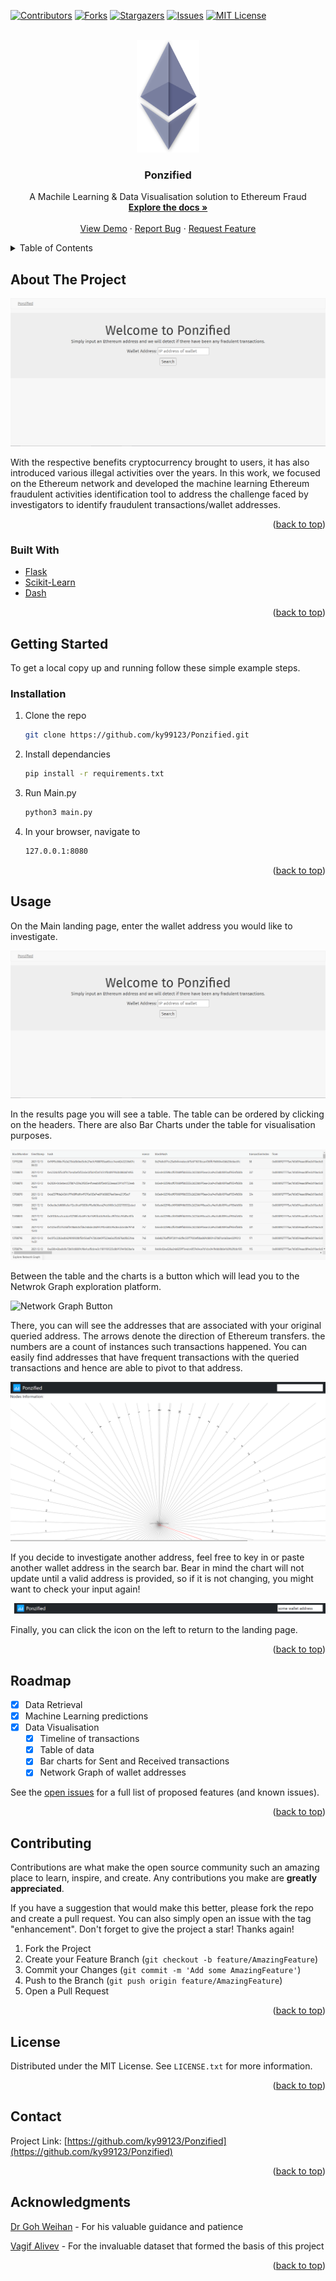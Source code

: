 <div id="top"></div>
<!--
*** Thanks for checking out the Best-README-Template. If you have a suggestion
*** that would make this better, please fork the repo and create a pull request
*** or simply open an issue with the tag "enhancement".
*** Don't forget to give the project a star!
*** Thanks again! Now go create something AMAZING! :D
-->



<!-- PROJECT SHIELDS -->
<!--
*** I'm using markdown "reference style" links for readability.
*** Reference links are enclosed in brackets [ ] instead of parentheses ( ).
*** See the bottom of this document for the declaration of the reference variables
*** for contributors-url, forks-url, etc. This is an optional, concise syntax you may use.
*** https://www.markdownguide.org/basic-syntax/#reference-style-links
-->

[![Contributors][contributors-shield]][contributors-url]
[![Forks][forks-shield]][forks-url]
[![Stargazers][stars-shield]][stars-url]
[![Issues][issues-shield]][issues-url]
[![MIT License][license-shield]][license-url]



<!-- PROJECT LOGO -->
<br />
<div align="center">
  <a href="https://github.com/ky99123/Ponzified">
    <img src="images/Ethereum_logo_translucent.png" alt="Logo" width="100" height="180">
  </a>

<h3 align="center">Ponzified</h3>

  <p align="center">
    A Machile Learning & Data Visualisation solution to Ethereum Fraud 
    <br />
    <a href="https://github.com/ky99123/Ponzified"><strong>Explore the docs »</strong></a>
    <br />
    <br />
    <a href="https://github.com/ky99123/Ponzified">View Demo</a>
    ·
    <a href="https://github.com/ky99123/Ponzified/issues">Report Bug</a>
    ·
    <a href="https://github.com/ky99123/Ponzified/issues">Request Feature</a>
  </p>
</div>



<!-- TABLE OF CONTENTS -->
<details>
  <summary>Table of Contents</summary>
  <ol>
    <li>
      <a href="#about-the-project">About The Project</a>
      <ul>
        <li><a href="#built-with">Built With</a></li>
      </ul>
    </li>
    <li>
      <a href="#getting-started">Getting Started</a>
      <ul>
        <li><a href="#installation">Installation</a></li>
      </ul>
    </li>
    <li><a href="#usage">Usage</a></li>
    <li><a href="#roadmap">Roadmap</a></li>
    <li><a href="#contributing">Contributing</a></li>
    <li><a href="#license">License</a></li>
    <li><a href="#contact">Contact</a></li>
    <li><a href="#acknowledgments">Acknowledgments</a></li>
  </ol>
</details>



<!-- ABOUT THE PROJECT -->
## About The Project

[![Product Name Screen Shot][product-screenshot]](https://github.com/ky99123/Ponzified)

With the respective benefits cryptocurrency brought to users, it has also introduced various illegal activities over the years. In this work, we focused on the Ethereum network and developed the machine learning Ethereum fraudulent activities identification tool to address the challenge faced by investigators to identify fraudulent transactions/wallet addresses.
<p align="right">(<a href="#top">back to top</a>)</p>



### Built With

* [Flask](https://flask.palletsprojects.com/en/2.1.x/)
* [Scikit-Learn](https://scikit-learn.org/)
* [Dash](https://dash.plotly.com/)

<p align="right">(<a href="#top">back to top</a>)</p>



<!-- GETTING STARTED -->
## Getting Started

To get a local copy up and running follow these simple example steps.

### Installation

1. Clone the repo
   ```sh
   git clone https://github.com/ky99123/Ponzified.git
   ```
2. Install dependancies
   ```sh
   pip install -r requirements.txt
   ```
3. Run Main.py
   ```sh
   python3 main.py
   ``` 
4. In your browser, navigate to
   ```sh
   127.0.0.1:8080
   ```

<p align="right">(<a href="#top">back to top</a>)</p>



<!-- USAGE EXAMPLES -->
## Usage

On the Main landing page, enter the wallet address you would like to investigate.

<img src="images/landing.png" alt="Landing Page">

In the results page you will see a table. The table can be ordered by clicking on the headers. There are also Bar Charts under the table for visualisation purposes.

<img src="images/table.png" alt="table">

Between the table and the charts is a button which will lead you to the Netwrok Graph exploration platform.

<img src="images/netgraphbtn.png" alt="Network Graph Button">

There, you can will see the addresses that are associated with your original queried address. The arrows denote the direction of Ethereum transfers. the numbers are a count of instances such transactions happened. You can easily find addresses that have frequent transactions with the queried transactions and hence are able to pivot to that address.

<img src="images/netgraph.png" alt="Network Graph">

If you decide to investigate another address, feel free to key in or paste another wallet address in the search bar. Bear in mind the chart will not update until a valid address is provided, so if it is not changing, you might want to check your input again!

<img src="images/searchbar.png" alt="Search Bar">

Finally, you can click the icon on the left to return to the landing page.

<p align="right">(<a href="#top">back to top</a>)</p>



<!-- ROADMAP -->
## Roadmap

- [x] Data Retrieval
- [x] Machine Learning predictions
- [x] Data Visualisation
    - [x] Timeline of transactions
    - [x] Table of data
    - [x] Bar charts for Sent and Received transactions
    - [x] Network Graph of wallet addresses

See the [open issues](https://github.com/github_username/repo_name/issues) for a full list of proposed features (and known issues).

<p align="right">(<a href="#top">back to top</a>)</p>



<!-- CONTRIBUTING -->
## Contributing

Contributions are what make the open source community such an amazing place to learn, inspire, and create. Any contributions you make are **greatly appreciated**.

If you have a suggestion that would make this better, please fork the repo and create a pull request. You can also simply open an issue with the tag "enhancement".
Don't forget to give the project a star! Thanks again!

1. Fork the Project
2. Create your Feature Branch (`git checkout -b feature/AmazingFeature`)
3. Commit your Changes (`git commit -m 'Add some AmazingFeature'`)
4. Push to the Branch (`git push origin feature/AmazingFeature`)
5. Open a Pull Request

<p align="right">(<a href="#top">back to top</a>)</p>



<!-- LICENSE -->
## License

Distributed under the MIT License. See `LICENSE.txt` for more information.

<p align="right">(<a href="#top">back to top</a>)</p>



<!-- CONTACT -->
## Contact

Project Link: [https://github.com/ky99123/Ponzified](https://github.com/ky99123/Ponzified)

<p align="right">(<a href="#top">back to top</a>)</p>



<!-- ACKNOWLEDGMENTS -->
## Acknowledgments

[Dr Goh Weihan](https://sg.linkedin.com/in/weihan-goh) - For his valuable guidance and patience

[Vagif Alivev](https://www.kaggle.com/vagifa) - For the invaluable dataset that formed the basis of this project

<p align="right">(<a href="#top">back to top</a>)</p>



<!-- MARKDOWN LINKS & IMAGES -->
<!-- https://www.markdownguide.org/basic-syntax/#reference-style-links -->
[contributors-shield]: https://img.shields.io/github/contributors/ky99123/Ponzified.svg?style=for-the-badge
[contributors-url]: https://github.com/ky99123/Ponzified/graphs/contributors
[forks-shield]: https://img.shields.io/github/forks/ky99123/Ponzified.svg?style=for-the-badge
[forks-url]: https://github.com/ky99123/Ponzified/network/members
[stars-shield]: https://img.shields.io/github/stars/ky99123/Ponzified.svg?style=for-the-badge
[stars-url]: https://github.com/ky99123/Ponzified/stargazers
[issues-shield]: https://img.shields.io/github/issues/ky99123/Ponzified.svg?style=for-the-badge
[issues-url]: https://github.com/ky99123/Ponzified/issues
[license-shield]: https://img.shields.io/github/license/ky99123/Ponzified.svg?style=for-the-badge
[license-url]: https://github.com/ky99123/Ponzified/blob/master/LICENSE.txt
[product-screenshot]: images/landing.png
